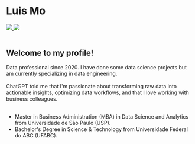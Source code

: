 # **Luis Mo** <br>
<a href="https://www.linkedin.com/in/luis-mo/">
<img src="https://img.shields.io/badge/LinkedIn-0077B5?style=for-the-badge&logo=linkedin&logoColor=white" />
</a>
<a href="https://kajinmo.medium.com/"> <img src="https://img.shields.io/badge/Medium-12100E?style=for-the-badge&logo=medium&logoColor=white" /> </a>
<br>
<br>



## Welcome to my profile!

Data professional since 2020. I have done some data science projects but am currently specializing in data engineering.
<br>
<br>
ChatGPT told me that I'm passionate about transforming raw data into actionable insights, optimizing data workflows, and that I love working with business colleagues.
<br>
<br>

* Master in Business Administration (MBA) in Data Science and Analytics from Universidade de São Paulo (USP).
* Bachelor's Degree in Science & Technology from Universidade Federal do ABC (UFABC).
